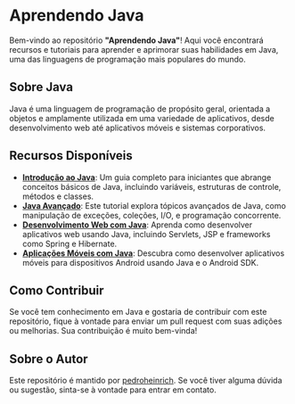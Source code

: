 # Aprendendo Java

Bem-vindo ao repositório **"Aprendendo Java"**! Aqui você encontrará recursos e tutoriais para aprender e aprimorar suas habilidades em Java, uma das linguagens de programação mais populares do mundo.

## Sobre Java

Java é uma linguagem de programação de propósito geral, orientada a objetos e amplamente utilizada em uma variedade de aplicativos, desde desenvolvimento web até aplicativos móveis e sistemas corporativos.

## Recursos Disponíveis

- [**Introdução ao Java**](introducao-java.md): Um guia completo para iniciantes que abrange conceitos básicos de Java, incluindo variáveis, estruturas de controle, métodos e classes.
- [**Java Avançado**](java-avancado.md): Este tutorial explora tópicos avançados de Java, como manipulação de exceções, coleções, I/O, e programação concorrente.
- [**Desenvolvimento Web com Java**](web-java.md): Aprenda como desenvolver aplicativos web usando Java, incluindo Servlets, JSP e frameworks como Spring e Hibernate.
- [**Aplicações Móveis com Java**](mobile-java.md): Descubra como desenvolver aplicativos móveis para dispositivos Android usando Java e o Android SDK.

## Como Contribuir

Se você tem conhecimento em Java e gostaria de contribuir com este repositório, fique à vontade para enviar um pull request com suas adições ou melhorias. Sua contribuição é muito bem-vinda!

## Sobre o Autor

Este repositório é mantido por [pedroheinrich](https://github.com/pedroheinrich). Se você tiver alguma dúvida ou sugestão, sinta-se à vontade para entrar em contato.



